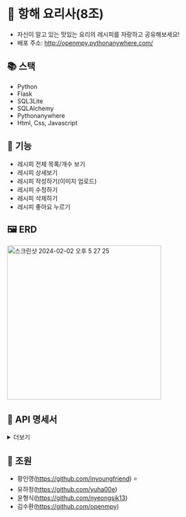 # 🍳 항해 요리사(8조)

- 자신이 알고 있는 맛있는 요리의 레시피를 자랑하고 공유해보세요!
- 배포 주소: http://openmpy.pythonanywhere.com/

## 📚 스택

- Python
- Flask
- SQL3Lite
- SQLAlchemy
- Pythonanywhere
- Html, Css, Javascript

## 🔧 기능

- 레시피 전체 목록/개수 보기
- 레시피 상세보기
- 레시피 작성하기(이미지 업로드)
- 레시피 수정하기
- 레시피 삭제하기
- 레시피 좋아요 누르기

## 🖼️ ERD

<img width="360" alt="스크린샷 2024-02-02 오후 5 27 25" src="https://github.com/miniprojectinyoung/project/assets/150704638/b31031f4-7364-4be3-b292-b4aecb17b3a3">

## 📄 API 명세서

<details>
<summary>더보기</summary>

### 전체 조회

`GET` 요청을 사용해서 레시피를 전체 조회할 수 있습니다.

#### Response fields

| Path                    | Type      | Description      |
| ----------------------- | --------- | ---------------- |
| `total`                 | `Integer` | 레시피 전체 개수 |
| `id`                    | `Integer` | 아이디           |
| `title`                 | `String`  | 레시피 제목      |
| `cookingMinutes`        | `Integer` | 예상 조리 시간   |
| `cookingExplanation`    | `String`  | 요리 설명        |
| `ingredientExplanation` | `String`  | 재료 설명        |
| `imageUrl`              | `String`  | 이미지 URL       |
| `likes`                 | `Integer` | 좋아요 수        |

#### Example response

```http request
{
    "total": 2,
    "recipes": [
        {
            "id": 1
            "title": "토마토 바질파스타",
            "cookingMinute": 60,
            "ingredientExplanation": "파스타면, 토마토 500g, 바질페스토",
            "imageUrl": "test.png",
            "likes": 3
        },
        {
            "id": 2
            "title": "감자 파스타",
            "cookingMinute": 45,
            "ingredientExplanation": "파스타면, 감자 500g, 바질페스토",
            "imageUrl": "test2.png",
            "likes": 3
        }
    ]
}
```

### 조회

`GET` 요청을 사용해서 레시피를 조회할 수 있습니다.

#### Response fields

| Path                    | Type      | Description    |
| ----------------------- | --------- | -------------- |
| `id`                    | `Integer` | 아이디         |
| `title`                 | `String`  | 레시피 제목    |
| `difficulty`            | `Integer` | 난이도         |
| `cookingMinutes`        | `Integer` | 예상 조리 시간 |
| `cookingExplanation`    | `String`  | 요리 설명      |
| `ingredientPrice`       | `Integer` | 예상 재료 비용 |
| `ingredientExplanation` | `String`  | 재료 설명      |
| `caution`               | `String`  | 주의점         |
| `likes`                 | `Integer` | 좋아요 수      |
| `imageUrl`              | `String`  | 이미지 URL     |
| `recipeExplanation`     | `String`  | 레시피 설명    |

#### Example response

```http request
{
    "id": 1
    "title": "토마토 바질파스타",
    "difficulty": 3,
    "cookingMinutes": 60,
    "cookingExplanation": "제가 밭에서 직접 기른 토마토로 토마토 바질 파스타를 만들어보았어요!",
    "ingredientPrice": 27000,
    "ingredientExplanation": "파스타면, 토마토 500g, 바질페스토",
    "caution": "불 사용할때 주의해주세요!",
    "likes": 100,
    "imageUrl": "test.png",
    "recipeExplanation": "1. 토마토를 썰어줍니다."
}
```

### 등록

`POST` 요청을 사용해서 새 레시피를 등록할 수 있습니다.

#### Request fields

| Path                    | Type      | Description    |
| ----------------------- | --------- | -------------- |
| `title`                 | `String`  | 레시피 제목    |
| `difficulty`            | `Integer` | 난이도         |
| `password`              | `String`  | 비밀번호       |
| `cookingMinutes`        | `Integer` | 예상 조리 시간 |
| `cookingExplanation`    | `String`  | 요리 설명      |
| `ingredientPrice`       | `Integer` | 예상 재료 비용 |
| `ingredientExplanation` | `String`  | 재료 설명      |
| `caution`               | `String`  | 주의점         |
| `image`                 | `String`  | 이미지         |
| `recipeExplanation`     | `String`  | 레시피 설명    |

#### Example request

```http request
POST /api/recipes

{
    "title": "토마토 바질파스타",
    "difficulty": 3,
    "password": "1234",
    "cookingMinutes": 60,
    "cookingExplanation": "제가 밭에서 직접 기른 토마토로 토마토 바질 파스타를 만들어보았어요!",
    "ingredientPrice": 27000,
    "ingredientExplanation": "파스타면, 토마토 500g, 바질페스토",
    "caution": "불 사용할때 주의해주세요!",
    "image": "이미지",
    "recipeExplanation": "1. 토마토를 썰어줍니다."
}
```

#### Response fields

| Path      | Type      | Description |
| --------- | --------- | ----------- |
| `success` | `Boolean` | 성공/실패   |
| `message` | `String`  | 반환 내용   |

#### Example response

```http request
{
    "success": true,
    "message": "요청에 성공했습니다."
}
```

### 수정

`PUT` 요청을 사용해서 레시피를 수정할 수 있습니다.

#### Request fields

| Path                    | Type      | Description    |
| ----------------------- | --------- | -------------- |
| `title`                 | `String`  | 레시피 제목    |
| `difficulty`            | `Integer` | 난이도         |
| `password`              | `String`  | 비밀번호       |
| `cookingMinutes`        | `Integer` | 예상 조리 시간 |
| `cookingExplanation`    | `String`  | 요리 설명      |
| `ingredientPrice`       | `Integer` | 예상 재료 비용 |
| `ingredientExplanation` | `String`  | 재료 설명      |
| `caution`               | `String`  | 주의점         |
| `image`                 | `String`  | 이미지         |
| `recipeExplanation`     | `String`  | 레시피 설명    |

#### Example request

```http request
PUT /api/recipes/{id}

{
    "title": "토마토 바질파스타",
    "difficulty": 3,
    "password": "1234",
    "cookingMinutes": 60,
    "cookingExplanation": "제가 밭에서 직접 기른 토마토로 토마토 바질 파스타를 만들어보았어요!",
    "ingredientPrice": 27000,
    "ingredientExplanation": "파스타면, 토마토 500g, 바질페스토",
    "caution": "불 사용할때 주의해주세요!",
    "image": "이미지",
    "recipeExplanation": "1. 토마토를 썰어줍니다."
}
```

#### Response fields

| Path      | Type      | Description |
| --------- | --------- | ----------- |
| `success` | `Boolean` | 성공/실패   |
| `message` | `String`  | 반환 내용   |

#### Example response

```http request
{
    "success": true,
    "message": "요청에 성공했습니다."
}
```

### 삭제

`DELETE` 요청을 사용해서 레시피를 삭제할 수 있습니다.

#### Request fields

| Path       | Type     | Description |
| ---------- | -------- | ----------- |
| `password` | `String` | 비밀번호    |

#### Example request

```http request
DELETE /api/recipes/{id}

{
    "password": "1234"
}
```

#### Response fields

| Path      | Type      | Description |
| --------- | --------- | ----------- |
| `success` | `Boolean` | 반환 유무   |
| `message` | `String`  | 반환 내용   |

#### Example response

```http request
{
    "success": true,
    "message": "요청에 성공했습Ï니다."
}
```

### 좋아요

`POST` 요청을 사용해서 레시피를 좋아요할 수 있습니다.

#### Example request

```http request
POST /api/recipes/{id}/likes
```

#### Example response

```http request
"OK"
```

</details>

## 👥 조원

- 황인영(https://github.com/inyoungfriend) ⭐
- 유하정(https://github.com/yuha00e)
- 윤형식(https://github.com/nyeongsik13)
- 김수환(https://github.com/openmpy)
